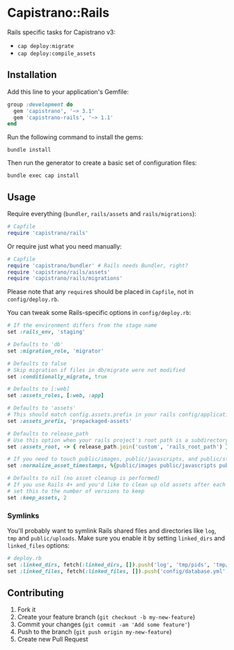 # Capistrano::Rails

Rails specific tasks for Capistrano v3:

  - `cap deploy:migrate`
  - `cap deploy:compile_assets`

## Installation

Add this line to your application's Gemfile:

```ruby
group :development do
  gem 'capistrano', '~> 3.1'
  gem 'capistrano-rails', '~> 1.1'
end
```

Run the following command to install the gems:

```
bundle install
```

Then run the generator to create a basic set of configuration files:

```
bundle exec cap install
```

## Usage

Require everything (`bundler`, `rails/assets` and `rails/migrations`):

```ruby
# Capfile
require 'capistrano/rails'
```

Or require just what you need manually:

```ruby
# Capfile
require 'capistrano/bundler' # Rails needs Bundler, right?
require 'capistrano/rails/assets'
require 'capistrano/rails/migrations'
```

Please note that any `require`s should be placed in `Capfile`, not in `config/deploy.rb`.

You can tweak some Rails-specific options in `config/deploy.rb`:

```ruby
# If the environment differs from the stage name
set :rails_env, 'staging'

# Defaults to 'db'
set :migration_role, 'migrator'

# Defaults to false
# Skip migration if files in db/migrate were not modified
set :conditionally_migrate, true

# Defaults to [:web]
set :assets_roles, [:web, :app]

# Defaults to 'assets'
# This should match config.assets.prefix in your rails config/application.rb
set :assets_prefix, 'prepackaged-assets'

# Defaults to release_path
# Use this option when your rails project's root path is a subdirectory of the release_path
set :assets_root, -> { release_path.join('custom', 'rails_root_path') }

# If you need to touch public/images, public/javascripts, and public/stylesheets on each deploy
set :normalize_asset_timestamps, %{public/images public/javascripts public/stylesheets}

# Defaults to nil (no asset cleanup is performed)
# If you use Rails 4+ and you'd like to clean up old assets after each deploy,
# set this to the number of versions to keep
set :keep_assets, 2
```

### Symlinks

You'll probably want to symlink Rails shared files and directories like `log`, `tmp` and `public/uploads`.
Make sure you enable it by setting `linked_dirs` and `linked_files` options:

```ruby
# deploy.rb
set :linked_dirs, fetch(:linked_dirs, []).push('log', 'tmp/pids', 'tmp/cache', 'tmp/sockets', 'vendor/bundle', 'public/system', 'public/uploads')
set :linked_files, fetch(:linked_files, []).push('config/database.yml', 'config/secrets.yml')
```

## Contributing

1. Fork it
2. Create your feature branch (`git checkout -b my-new-feature`)
3. Commit your changes (`git commit -am 'Add some feature'`)
4. Push to the branch (`git push origin my-new-feature`)
5. Create new Pull Request
